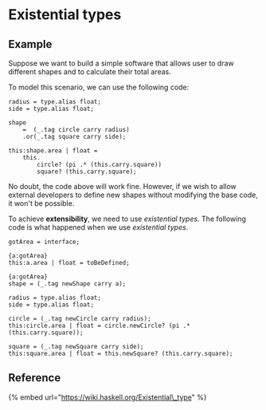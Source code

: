 # Existential types

## Example

Suppose we want to build a simple software that allows user to draw different shapes and to calculate their total areas. 

To model this scenario, we can use the following code:

```text
radius = type.alias float;
side = type.alias float;

shape 
    =  (_.tag circle carry radius)
    .or(_.tag square carry side);

this:shape.area | float = 
    this.
        circle? (pi .* (this.carry.square))
        square? (this.carry.square); 
```

No doubt, the code above will work fine. However, if we wish to allow external developers to define new shapes without modifying the base code, it won't be possible.

To achieve **extensibility**, we need to use _existential types._ The following code is what happened when we use _existential types_. 

```text
gotArea = interface;

{a:gotArea}
this:a.area | float = toBeDefined;

{a:gotArea} 
shape = (_.tag newShape carry a);

radius = type.alias float;
side = type.alias float;

circle = (_.tag newCircle carry radius);
this:circle.area | float = circle.newCircle? (pi .* (this.carry.square));

square = (_.tag newSquare carry side);
this:square.area | float = this.newSquare? (this.carry.square);
```

## Reference

{% embed url="https://wiki.haskell.org/Existential\_type" %}



